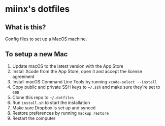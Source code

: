 # miinx's dotfiles

## What is this?

Config files to set up a MacOS machine.

## To setup a new Mac

1. Update macOS to the latest version with the App Store
2. Install Xcode from the App Store, open it and accept the license agreement
3. Install macOS Command Line Tools by running `xcode-select --install`
4. Copy public and private SSH keys to `~/.ssh` and make sure they're set to `600`
5. Clone this repo to `~/.dotfiles`
6. Run `install.sh` to start the installation
7. Make sure Dropbox is set up and synced
8. Restore preferences by running `mackup restore`
9. Restart the computer


